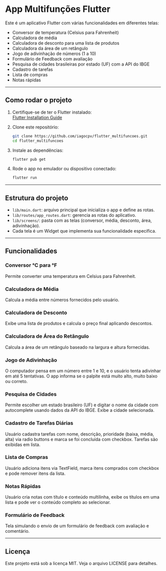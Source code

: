 
# App Multifunções Flutter

Este é um aplicativo Flutter com várias funcionalidades em diferentes telas:

- Conversor de temperatura (Celsius para Fahrenheit)
- Calculadora de média
- Calculadora de desconto para uma lista de produtos
- Calculadora da área de um retângulo
- Jogo de adivinhação de números (1 a 10)
- Formulário de Feedback com avaliação
- Pesquisa de cidades brasileiras por estado (UF) com a API do IBGE
- Cadastro de tarefas
- Lista de compras
- Notas rápidas

---

## Como rodar o projeto

1. Certifique-se de ter o Flutter instalado:  
   [Flutter Installation Guide](https://flutter.dev/docs/get-started/install)

2. Clone este repositório:

   ```bash
   git clone https://github.com/iagocpv/flutter_multifuncoes.git
   cd flutter_multifuncoes
   ```

3. Instale as dependências:

   ```bash
   flutter pub get
   ```

4. Rode o app no emulador ou dispositivo conectado:

   ```bash
   flutter run
   ```

---

## Estrutura do projeto

- `lib/main.dart`: arquivo principal que inicializa o app e define as rotas.
- `lib/routes/app_routes.dart`: gerencia as rotas do aplicativo.
- `lib/screens/`: pasta com as telas (conversor, média, desconto, área, adivinhação).
- Cada tela é um Widget que implementa sua funcionalidade específica.

---

## Funcionalidades

### Conversor °C para °F

Permite converter uma temperatura em Celsius para Fahrenheit.

### Calculadora de Média

Calcula a média entre números fornecidos pelo usuário.

### Calculadora de Desconto

Exibe uma lista de produtos e calcula o preço final aplicando descontos.

### Calculadora de Área do Retângulo

Calcula a área de um retângulo baseado na largura e altura fornecidas.

### Jogo de Adivinhação

O computador pensa em um número entre 1 e 10, e o usuário tenta adivinhar em até 5 tentativas. O app informa se o palpite está muito alto, muito baixo ou correto.

### Pesquisa de Cidades

Permite escolher um estado brasileiro (UF) e digitar o nome da cidade com autocomplete usando dados da API do IBGE. Exibe a cidade selecionada.

### Cadastro de Tarefas Diárias

Usuário cadastra tarefas com nome, descrição, prioridade (baixa, média, alta) via radio buttons e marca se foi concluída com checkbox. Tarefas são exibidas em lista.

### Lista de Compras

Usuário adiciona itens via TextField, marca itens comprados com checkbox e pode remover itens da lista.

### Notas Rápidas

Usuário cria notas com título e conteúdo multilinha, exibe os títulos em uma lista e pode ver o conteúdo completo ao selecionar.

### Formulário de Feedback

Tela simulando o envio de um formulário de feedback com avaliação e comentário.


---

## Licença

Este projeto está sob a licença MIT. Veja o arquivo LICENSE para detalhes.
